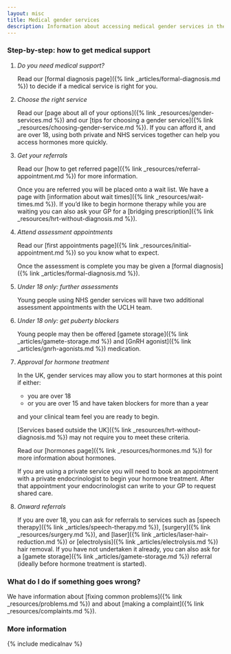 ```yaml
---
layout: misc
title: Medical gender services
description: Information about accessing medical gender services in the UK
---
```


### Step-by-step: how to get medical support
   
1. *Do you need medical support?*

   Read our [formal diagnosis page]({% link _articles/formal-diagnosis.md %}) to decide if a medical service is right for you.
2. *Choose the right service*

   Read our [page about all of your options]({% link _resources/gender-services.md %}) and our [tips for choosing a gender service]({% link _resources/choosing-gender-service.md %}). If you can afford it, and are over 18, using both private and NHS services together can help you access hormones more quickly.
3. *Get your referrals*

   Read our [how to get referred page]({% link _resources/referral-appointment.md %}) for more information. 

   Once you are referred you will be placed onto a wait list. We have a page with [information about wait times]({% link _resources/wait-times.md %}). If you’d like to begin hormone therapy while you are waiting you can also ask your GP for a [bridging prescription]({% link _resources/hrt-without-diagnosis.md %}).

4. *Attend assessment appointments*

   Read our [first appointments page]({% link _resources/initial-appointment.md %}) so you know what to expect. 

   Once the assessment is complete you may be given a [formal diagnosis]({% link _articles/formal-diagnosis.md %}). 

5. *Under 18 only: further assessments*

   Young people using NHS gender services will have two additional assessment appointments with the UCLH team.
6. *Under 18 only: get puberty blockers*

   Young people may then be offered [gamete storage]({% link _articles/gamete-storage.md %}) and [GnRH agonist]({% link _articles/gnrh-agonists.md %}) medication.
7. *Approval for hormone treatment*

   In the UK, gender services may allow you to start hormones at this point if either:
   - you are over 18
   - or you are over 15 and have taken blockers for more than a year

   and your clinical team feel you are ready to begin. 
   
   [Services based outside the UK]({% link _resources/hrt-without-diagnosis.md %}) may not require you to meet these criteria.
   
   Read our [hormones page]({% link _resources/hormones.md %}) for more information about hormones.

   If you are using a private service you will need to book an appointment with a private endocrinologist to begin your hormone treatment. After that appointment your endocrinologist can write to your GP to request shared care.
8. *Onward referrals*

   If you are over 18, you can ask for referrals to services such as [speech therapy]({% link _articles/speech-therapy.md %}), [surgery]({% link _resources/surgery.md %}), and [laser]({% link _articles/laser-hair-reduction.md %}) or [electrolysis]({% link _articles/electrolysis.md %}) hair removal. If you have not undertaken it already, you can also ask for a [gamete storage]({% link _articles/gamete-storage.md %}) referral (ideally before hormone treatment is started).

### What do I do if something goes wrong?

We have information about [fixing common problems]({% link _resources/problems.md %}) and about [making a complaint]({% link _resources/complaints.md %}).

### More information

{% include medicalnav %}

